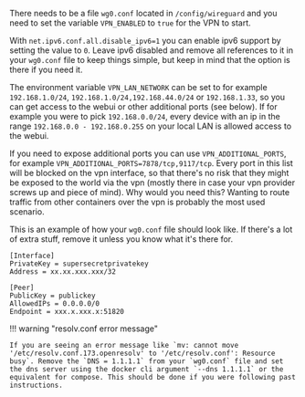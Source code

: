 There needs to be a file `wg0.conf` located in `/config/wireguard` and you need to set the variable `VPN_ENABLED` to `true` for the VPN to start.

With `net.ipv6.conf.all.disable_ipv6=1` you can enable ipv6 support by setting the value to `0`. Leave ipv6 disabled and remove all references to it in your `wg0.conf` file to keep things simple, but keep in mind that the option is there if you need it.

The environment variable `VPN_LAN_NETWORK` can be set to for example `192.168.1.0/24`, `192.168.1.0/24,192.168.44.0/24` or `192.168.1.33`, so you can get access to the webui or other additional ports (see below). If for example you were to pick `192.168.0.0/24`, every device with an ip in the range `192.168.0.0 - 192.168.0.255` on your local LAN is allowed access to the webui.

If you need to expose additional ports you can use `VPN_ADDITIONAL_PORTS`, for example `VPN_ADDITIONAL_PORTS=7878/tcp,9117/tcp`. Every port in this list will be blocked on the vpn interface, so that there's no risk that they might be exposed to the world via the vpn (mostly there in case your vpn provider screws up and piece of mind). Why would you need this? Wanting to route traffic from other containers over the vpn is probably the most used scenario.

This is an example of how your `wg0.conf` file should look like. If there's a lot of extra stuff, remove it unless you know what it's there for.

```text
[Interface]
PrivateKey = supersecretprivatekey
Address = xx.xx.xxx.xxx/32

[Peer]
PublicKey = publickey
AllowedIPs = 0.0.0.0/0
Endpoint = xxx.x.xxx.x:51820
```

!!! warning "resolv.conf error message"

    If you are seeing an error message like `mv: cannot move '/etc/resolv.conf.173.openresolv' to '/etc/resolv.conf': Resource busy`. Remove the `DNS = 1.1.1.1` from your `wg0.conf` file and set the dns server using the docker cli argument `--dns 1.1.1.1` or the equivalent for compose. This should be done if you were following past instructions.
